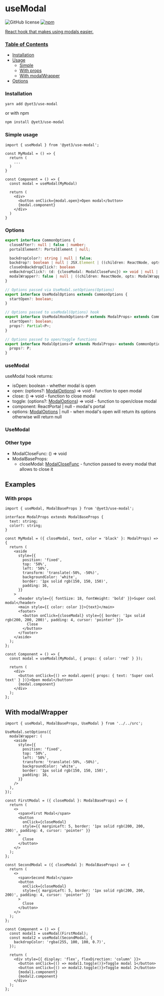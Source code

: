 # useModal

![GitHub license](https://img.shields.io/github/license/yet3/use-modal?style=flat)
<a href='https://www.npmjs.com/package/@yet3/use-modal'>
  ![npm](https://img.shields.io/npm/v/@yet3/use-modal)

React hook that makes using modals easier.

### Table of Contents
- [Installation](#installation)
- [Usage](#simple-usage)
  - [Simple](#simple-usage)
  - [With props](#with-props)
  - [With modalWrapper](#with-modalwrapper)
- [Options](#options)

### Installation

```sh
yarn add @yet3/use-modal
```

or with npm

```sh
npm install @yet3/use-modal
```

### Simple usage

```tsx
import { useModal } from '@yet3/use-modal';

const MyModal = () => {
  return ( 
    ...
  )
}

const Component = () => {
  const modal = useModal(MyModal)

  return (
    <div>
      <button onClick={modal.open}>Open modal</button>
      {modal.component}
    </div>
  )
}
```

### Options
```ts
export interface CommonOptions {
  closeAfter?: null | false | number;
  portalElement?: PortalElement | null;

  backdropColor?: string | null | false;
  backdrop?: boolean | null | JSX.Element | ((children: ReactNode, opts: BackdropOptions) => JSX.Element);
  closeOnBackdropClick?: boolean
  onBackdropClick?: (d: {closeModal: ModalCloseFunc}) => void | null | false
  modalWrapper?: false | null | ((children: ReactNode, opts: ModalWrapperOptions) => JSX.Element) | JSX.Element;
}

// Options passed via UseModal.setOptions(Options)
export interface UseModalOptions extends CommonOptions {
  startOpen?: boolean;
}

// Options passed to useModal(Options) hook
export interface UseModalHookOptions<P extends ModalProps> extends CommonOptions {
  startOpen?: boolean;
  props?: Partial<P>;
}

// Options passed to open/toggle functions
export interface ModalOptions<P extends ModalProps> extends CommonOptions {
  props?: P;
}
```

### useModal

useModal hook returns:
- isOpen: boolean - whether modal is open
- open: (options?: [ModalOptions](#options)) => void - function to open modal
- close: () => void - function to close modal
- toggle: (options?: [ModalOptions](#options)) => void - function to open/close modal
- component: ReactPortal | null - modal's portal
- options: [ModalOptions](#options) | null - when modal's open will return its options otherwise will return null


### UseModal


### Other type
- ModalCloseFunc: () => void
- ModalBaseProps:
  - closeModal: [ModalCloseFunc](#other-type) - function passed to every modal that allows to close it 


## Examples
### With props
```tsx
import { useModal, ModalBaseProps } from '@yet3/use-modal';

interface ModalProps extends ModalBaseProps {
  text: string;
  color?: string;
}

const MyModal = ({ closeModal, text, color = 'black' }: ModalProps) => {
  return (
    <aside
      style={{
        position: 'fixed',
        top: '50%',
        left: '50%',
        transform: 'translate(-50%, -50%)',
        backgroundColor: 'white',
        border: '1px solid rgb(150, 150, 150)',
        padding: 16,
      }}
    >
      <header style={{ fontSize: 18, fontWeight: 'bold' }}>Super cool modal</header>
      <main style={{ color: color }}>{text}</main>
      <footer>
        <button onClick={closeModal} style={{ border: '1px solid rgb(200, 200, 200)', padding: 4, cursor: 'pointer' }}>
          Close
        </button>
      </footer>
    </aside>
  );
};

const Component = () => {
  const modal = useModal(MyModal, { props: { color: 'red' } });

  return (
    <div>
      <button onClick={() => modal.open({ props: { text: 'Super cool text' } })}>Open modal</button>
      {modal.component}
    </div>
  );
};
```
## With modalWrapper
```tsx
import { useModal, ModalBaseProps, UseModal } from '../../src';

UseModal.setOptions({
  modalWrapper: (
    <aside
      style={{
        position: 'fixed',
        top: '50%',
        left: '50%',
        transform: 'translate(-50%, -50%)',
        backgroundColor: 'white',
        border: '1px solid rgb(150, 150, 150)',
        padding: 16,
      }}
    />
  ),
});

const FirstModal = ({ closeModal }: ModalBaseProps) => {
  return (
    <>
      <span>First Modal</span>
      <button
        onClick={closeModal}
        style={{ marginLeft: 5, border: '1px solid rgb(200, 200, 200)', padding: 4, cursor: 'pointer' }}
      >
        Close
      </button>
    </>
  );
};

const SecondModal = ({ closeModal }: ModalBaseProps) => {
  return (
    <>
      <span>Second Modal</span>
      <button
        onClick={closeModal}
        style={{ marginLeft: 5, border: '1px solid rgb(200, 200, 200)', padding: 4, cursor: 'pointer' }}
      >
        Close
      </button>
    </>
  );
};

const Component = () => {
  const modal1 = useModal(FirstModal);
  const modal2 = useModal(SecondModal, {
    backdropColor: 'rgba(255, 100, 100, 0.7)',
  });

  return (
    <div style={{ display: 'flex', flexDirection: 'column' }}>
      <button onClick={() => modal1.toggle()}>Toggle modal 1</button>
      <button onClick={() => modal2.toggle()}>Toggle modal 2</button>
      {modal1.component}
      {modal2.component}
    </div>
  );
};
```
